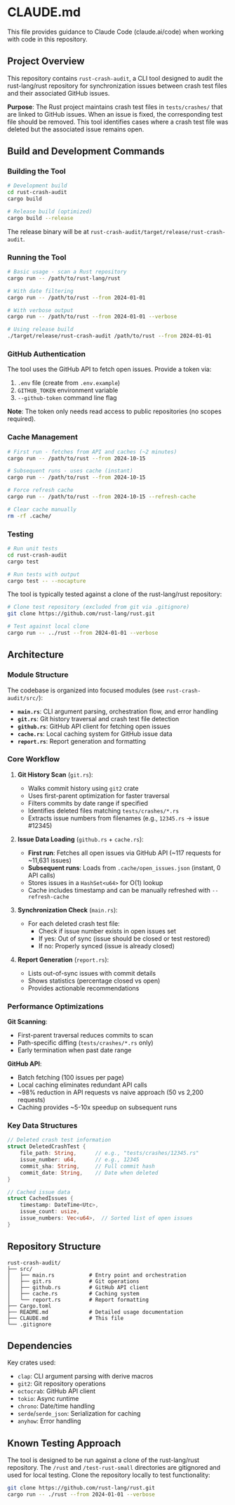 # CLAUDE.md

This file provides guidance to Claude Code (claude.ai/code) when working with code in this repository.

## Project Overview

This repository contains `rust-crash-audit`, a CLI tool designed to audit the rust-lang/rust repository for synchronization issues between crash test files and their associated GitHub issues.

**Purpose**: The Rust project maintains crash test files in `tests/crashes/` that are linked to GitHub issues. When an issue is fixed, the corresponding test file should be removed. This tool identifies cases where a crash test file was deleted but the associated issue remains open.

## Build and Development Commands

### Building the Tool

```bash
# Development build
cd rust-crash-audit
cargo build

# Release build (optimized)
cargo build --release
```

The release binary will be at `rust-crash-audit/target/release/rust-crash-audit`.

### Running the Tool

```bash
# Basic usage - scan a Rust repository
cargo run -- /path/to/rust-lang/rust

# With date filtering
cargo run -- /path/to/rust --from 2024-01-01

# With verbose output
cargo run -- /path/to/rust --from 2024-01-01 --verbose

# Using release build
./target/release/rust-crash-audit /path/to/rust --from 2024-01-01
```

### GitHub Authentication

The tool uses the GitHub API to fetch open issues. Provide a token via:

1. `.env` file (create from `.env.example`)
2. `GITHUB_TOKEN` environment variable
3. `--github-token` command line flag

**Note**: The token only needs read access to public repositories (no scopes required).

### Cache Management

```bash
# First run - fetches from API and caches (~2 minutes)
cargo run -- /path/to/rust --from 2024-10-15

# Subsequent runs - uses cache (instant)
cargo run -- /path/to/rust --from 2024-10-15

# Force refresh cache
cargo run -- /path/to/rust --from 2024-10-15 --refresh-cache

# Clear cache manually
rm -rf .cache/
```

### Testing

```bash
# Run unit tests
cd rust-crash-audit
cargo test

# Run tests with output
cargo test -- --nocapture
```

The tool is typically tested against a clone of the rust-lang/rust repository:

```bash
# Clone test repository (excluded from git via .gitignore)
git clone https://github.com/rust-lang/rust.git

# Test against local clone
cargo run -- ../rust --from 2024-01-01 --verbose
```

## Architecture

### Module Structure

The codebase is organized into focused modules (see `rust-crash-audit/src/`):

- **`main.rs`**: CLI argument parsing, orchestration flow, and error handling
- **`git.rs`**: Git history traversal and crash test file detection
- **`github.rs`**: GitHub API client for fetching open issues
- **`cache.rs`**: Local caching system for GitHub issue data
- **`report.rs`**: Report generation and formatting

### Core Workflow

1. **Git History Scan** (`git.rs`):
   - Walks commit history using `git2` crate
   - Uses first-parent optimization for faster traversal
   - Filters commits by date range if specified
   - Identifies deleted files matching `tests/crashes/*.rs`
   - Extracts issue numbers from filenames (e.g., `12345.rs` → issue #12345)

2. **Issue Data Loading** (`github.rs` + `cache.rs`):
   - **First run**: Fetches all open issues via GitHub API (~117 requests for ~11,631 issues)
   - **Subsequent runs**: Loads from `.cache/open_issues.json` (instant, 0 API calls)
   - Stores issues in a `HashSet<u64>` for O(1) lookup
   - Cache includes timestamp and can be manually refreshed with `--refresh-cache`

3. **Synchronization Check** (`main.rs`):
   - For each deleted crash test file:
     - Check if issue number exists in open issues set
     - If yes: Out of sync (issue should be closed or test restored)
     - If no: Properly synced (issue is already closed)

4. **Report Generation** (`report.rs`):
   - Lists out-of-sync issues with commit details
   - Shows statistics (percentage closed vs open)
   - Provides actionable recommendations

### Performance Optimizations

**Git Scanning**:
- First-parent traversal reduces commits to scan
- Path-specific diffing (`tests/crashes/*.rs` only)
- Early termination when past date range

**GitHub API**:
- Batch fetching (100 issues per page)
- Local caching eliminates redundant API calls
- ~98% reduction in API requests vs naive approach (50 vs 2,200 requests)
- Caching provides ~5-10x speedup on subsequent runs

### Key Data Structures

```rust
// Deleted crash test information
struct DeletedCrashTest {
    file_path: String,      // e.g., "tests/crashes/12345.rs"
    issue_number: u64,      // e.g., 12345
    commit_sha: String,     // Full commit hash
    commit_date: String,    // Date when deleted
}

// Cached issue data
struct CachedIssues {
    timestamp: DateTime<Utc>,
    issue_count: usize,
    issue_numbers: Vec<u64>,  // Sorted list of open issues
}
```

## Repository Structure

```
rust-crash-audit/
├── src/
│   ├── main.rs           # Entry point and orchestration
│   ├── git.rs            # Git operations
│   ├── github.rs         # GitHub API client
│   ├── cache.rs          # Caching system
│   └── report.rs         # Report formatting
├── Cargo.toml
├── README.md             # Detailed usage documentation
├── CLAUDE.md             # This file
└── .gitignore
```

## Dependencies

Key crates used:
- `clap`: CLI argument parsing with derive macros
- `git2`: Git repository operations
- `octocrab`: GitHub API client
- `tokio`: Async runtime
- `chrono`: Date/time handling
- `serde`/`serde_json`: Serialization for caching
- `anyhow`: Error handling

## Known Testing Approach

The tool is designed to be run against a clone of the rust-lang/rust repository. The `/rust` and `/test-rust-small` directories are gitignored and used for local testing. Clone the repository locally to test functionality:

```bash
git clone https://github.com/rust-lang/rust.git
cargo run -- ./rust --from 2024-01-01 --verbose
```
